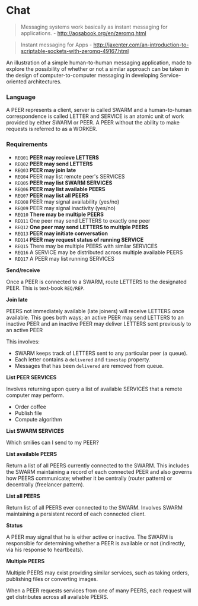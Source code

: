 # Chat

> Messaging systems work basically as instant messaging for applications. - http://aosabook.org/en/zeromq.html

> Instant messaging for Apps - http://jaxenter.com/an-introduction-to-scriptable-sockets-with-zeromq-49167.html

An illustration of a simple human-to-human messaging application, made to explore the possibility of whether or not a similar approach can be taken in the design of computer-to-computer messaging in developing Service-oriented architectures.

### Language

A PEER represents a client, server is called SWARM and a human-to-human correspondence is called LETTER and SERVICE is an atomic unit of work provided by either SWARM or PEER. A PEER without the ability to make requests is referred to as a WORKER.

### Requirements

* `REQ01` **PEER may recieve LETTERS**
* `REQ02` **PEER may send LETTERS**
* `REQ03` **PEER may join late**
* `REQ04` PEER may list remote peer's SERVICES
* `REQ05` **PEER may list SWARM SERVICES**
* `REQ06` **PEER may list available PEERS**
* `REQ07` **PEER may list all PEERS**
* `REQ08` PEER may signal availability (yes/no)
* `REQ09` PEER may signal inactivity (yes/no)
* `REQ10` **There may be multiple PEERS**
* `REQ11` One peer may send LETTERS to exactly one peer
* `REQ12` **One peer may send LETTERS to multiple PEERS**
* `REQ13` **PEER may initiate conversation**
* `REQ14` **PEER may request status of running SERVICE**
* `REQ15` There may be multiple PEERS with similar SERVICES
* `REQ16` A SERVICE may be distributed across multiple available PEERS
* `REQ17` A PEER may list running SERVICES

**Send/receive**

Once a PEER is connected to a SWARM, route LETTERS to the designated PEER. This is text-book `REQ/REP`.

**Join late**

PEERS not immediately available (late joiners) will receive LETTERS once available. This goes both ways; an active PEER may send LETTERS to an inactive PEER and an inactive PEER may deliver LETTERS sent previously to an active PEER

This involves:

* SWARM keeps track of LETTERS sent to any particular peer (a queue).
* Each letter contains a `delivered` and `timestap` property.
* Messages that has been `delivered` are removed from queue.

**List PEER SERVICES**

Involves returning upon query a list of available SERVICES that a remote computer may perform.

* Order coffee
* Publish file
* Compute algorithm

**List SWARM SERVICES**

Which smilies can I send to my PEER?

**List available PEERS**

Return a list of all PEERS currently connected to the SWARM. This includes the SWARM maintaining a record of each connected PEER and also governs how PEERS communicate; whether it be centrally (router pattern) or decentrally (freelancer pattern).

**List all PEERS**

Return list of all PEERS ever connected to the SWARM. Involves SWARM maintaining a persistent record of each connected client.

**Status**

A PEER may signal that he is either active or inactive. The SWARM is responsible for determining whether a PEER is available or not (indirectly, via his response to heartbeats).

**Multiple PEERS**

Multiple PEERS may exist providing similar services, such as taking orders, publishing files or converting images.

When a PEER requests services from one of many PEERS, each request will get distributes across all available PEERS.